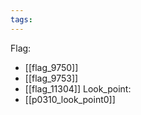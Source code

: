 ```yaml
---
tags:
---
```

Flag:
- [[flag_9750]]
- [[flag_9753]]
- [[flag_11304]]
Look_point:
- [[p0310_look_point0]]
